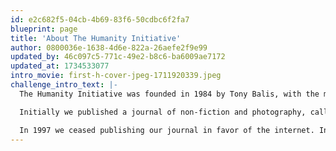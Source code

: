 ```yaml
---
id: e2c682f5-04cb-4b69-83f6-50cdbc6f2fa7
blueprint: page
title: 'About The Humanity Initiative'
author: 0800036e-1638-4d6e-822a-26aefe2f9e99
updated_by: 46c097c5-771c-49e2-b8c6-ba6009ae7172
updated_at: 1734533077
intro_movie: first-h-cover-jpeg-1711920339.jpeg
challenge_intro_text: |-
  The Humanity Initiative was founded in 1984 by Tony Balis, with the mission of "...encouraging people to understand this planet as our common home." 

  Initially we published a journal of non-fiction and photography, called 'humanity.' Our first contributor was His Holiness The Dalai Lama, who happily agreed, during a private audience, to Tony's request to write a letter to the children of the world. 

  In 1997 we ceased publishing our journal in favor of the internet. In 2024, we re-imagined our strategy  --  www.ourhumanity.org.  --  to directly address humankind's most urgent challenges and to inspire each of us to take action.
---
```

